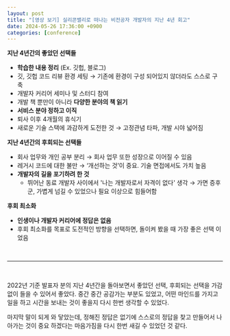 ```yaml
---
layout: post
title: "[영상 보기] 실리콘밸리로 떠나는 비전공자 개발자의 지난 4년 회고"
date: 2024-05-26 17:36:00 +0900
categories: [conference]
---
```


**지난 4년간의 좋았던 선택들**

- **학습한 내용 정리** (Ex. 깃헙, 블로그)
- 깃, 깃헙 코드 리뷰 환경 세팅 → 기존에 환경이 구성 되어있지 않더라도 스스로 구축
- 개발자 커리어 세미나 및 스터디 참여
- 개발 책 뿐만이 아니라 **다양한 분야의 책 읽기**
- **서비스 분야 정하고 이직**
- 퇴사 이후 4개월의 휴식기
- 새로운 기술 스택에 과감하게 도전한 것 → 고정관념 타파, 개발 시야 넓어짐

**지난 4년간의 후회되는 선택들**

- 회사 업무와 개인 공부 분리 → 회사 업무 또한 성장으로 이어질 수 있음
- 레거시 코드에 대한 불만 → ‘개선하는 것’이 중요. 기술 면접에서도 가치 높음
- **개발자의 길을 포기하려 한 것**
    - 뛰어난 동료 개발자 사이에서 '나는 개발자로서 자격이 없다' 생각
    → 가면 증후군, 가볍게 넘길 수 있었으나 필요 이상으로 힘들어함

**후회 최소화**

- **인생이나 개발자 커리어에 정답은 없음**
- 후회 최소화를 목표로 도전적인 방향을 선택하면, 돌이켜 봤을 때 가장 좋은 선택 이었음

<br/>

---

<br/>

2022년 기준 발표자 분의 지난 4년간을 돌아보면서 좋았던 선택, 후회되는 선택을 가감없이 들을 수 있어서 좋았다. 중간 중간 공감가는 부분도 있었고, 어떤 마인드를 가지고 일을 하고 시간을 보내는 것이 좋을지 다시 한번 생각할 수 있었다.

마지막 말이 되게 와 닿았는데, 정해진 정답은 없기에 스스로의 정답을 찾고 만들어서 나아가는 것이 중요 하겠다는 마음가짐을 다시 한번 새길 수 있었던 것 같다.
